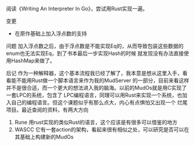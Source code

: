 阅读《Writing An Interpreter In Go》，尝试用Rust实现一遍。

变更
* 在原作基础上加入浮点数的支持

问题
加入浮点数之后，由于浮点数是不能实现Eq的，从而导致包装这些数据的enum也无法实现Eq，到了书本最后一步实现Hash的时候
就发现没有办法直接使用HashMap来做了。

后记
作为一种解释器，这个基本流程我已经了解了，我本意是想从这里入手，看看能不能用Rust做一个脚本语言来作为我的MudServer
的一部分，目前来看这样并不是很合适，而一个更大的想法进入我的脑海。以前的MudOs就是用C实现了一套LPC的系统，包含了
LPC编程语言，同理可以用Rust来实现一个系统，也加入自己的编程语言。但这个课题似乎有那么点大，内心有点惧怕又出现一个
烂尾项目。最近查阅的资料，有两大方向
1. Rune 用rust实现的类似Rust的语言，这个应该是有很多可以借鉴的地方
2. WASCC 它有一套action的架构，看起来很有相似之处，可以研究是否可以在其基础上构建新的MudOs